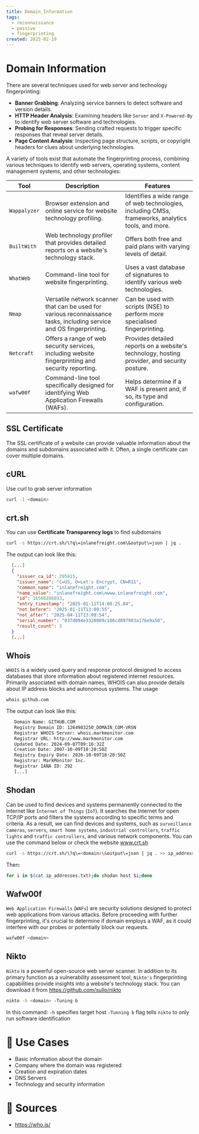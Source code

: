 ```yaml
---
title: Domain_Information
tags:
  - reconnaissance
  - passive
  - fingerprinting
created: 2025-02-19
---
```


# Domain Information
There are several techniques used for web server and technology fingerprinting:
- **Banner Grabbing**: Analyzing service banners to detect software and version details.
- **HTTP Header Analysis**: Examining headers like `Server` and `X-Powered-By` to identify web server software and technologies.
- **Probing for Responses**: Sending crafted requests to trigger specific responses that reveal server details.
- **Page Content Analysis**: Inspecting page structure, scripts, or copyright headers for clues about underlying technologies.

A variety of tools exist that automate the fingerprinting process, combining various techniques to identify web servers, operating systems, content management systems, and other technologies:

| Tool         | Description                                                                                                           | Features                                                                                            |
| ------------ | --------------------------------------------------------------------------------------------------------------------- | --------------------------------------------------------------------------------------------------- |
| `Wappalyzer` | Browser extension and online service for website technology profiling.                                                | Identifies a wide range of web technologies, including CMSs, frameworks, analytics tools, and more. |
| `BuiltWith`  | Web technology profiler that provides detailed reports on a website's technology stack.                               | Offers both free and paid plans with varying levels of detail.                                      |
| `WhatWeb`    | Command-line tool for website fingerprinting.                                                                         | Uses a vast database of signatures to identify various web technologies.                            |
| `Nmap`       | Versatile network scanner that can be used for various reconnaissance tasks, including service and OS fingerprinting. | Can be used with scripts (NSE) to perform more specialised fingerprinting.                          |
| `Netcraft`   | Offers a range of web security services, including website fingerprinting and security reporting.                     | Provides detailed reports on a website's technology, hosting provider, and security posture.        |
| `wafw00f`    | Command-line tool specifically designed for identifying Web Application Firewalls (WAFs).                             | Helps determine if a WAF is present and, if so, its type and configuration.                         |

## SSL Certificate
The SSL certificate of a website can provide valuable information about the domains and subdomains associated with it. Often, a single certificate can cover multiple domains.

## cURL
Use curl to grab server information
```bash
curl -I <domain>
```

## crt.sh
You can use **Certificate Transparency logs** to find subdomains
```bash
curl -s https://crt.sh/\?q\=inlanefreight.com\&output\=json | jq .
```

The output can look like this:
```json
  [...]
  {
    "issuer_ca_id": 295815,
    "issuer_name": "C=US, O=Let's Encrypt, CN=R11",
    "common_name": "inlanefreight.com",
    "name_value": "inlanefreight.com\nwww.inlanefreight.com",
    "id": 16566286033,
    "entry_timestamp": "2025-01-11T14:08:25.84",
    "not_before": "2025-01-11T13:09:55",
    "not_after": "2025-04-11T13:09:54",
    "serial_number": "037d094e3320809c106cd897903a176e9a50",
    "result_count": 3
  }
  [...]
```

## Whois
`WHOIS` is a widely used query and response protocol designed to access databases that store information about registered internet resources. Primarily associated with domain names, WHOIS can also provide details about IP address blocks and autonomous systems.
The usage
```bash
whois github.com
```

The output can look like this:
```txt
   Domain Name: GITHUB.COM
   Registry Domain ID: 1264983250_DOMAIN_COM-VRSN
   Registrar WHOIS Server: whois.markmonitor.com
   Registrar URL: http://www.markmonitor.com
   Updated Date: 2024-09-07T09:16:32Z
   Creation Date: 2007-10-09T18:20:50Z
   Registry Expiry Date: 2026-10-09T18:20:50Z
   Registrar: MarkMonitor Inc.
   Registrar IANA ID: 292
   [...]
```

## Shodan
Can be used to find devices and systems permanently connected to the Internet like `Internet of Things` (`IoT`). It searches the Internet for open TCP/IP ports and filters the systems according to specific terms and criteria. As a result, we can find devices and systems, such as `surveillance cameras`, `servers`, `smart home systems`, `industrial controllers`, `traffic lights` and `traffic controllers`, and various network components.
You can use the command below or check the website www.crt.sh
```bash
curl -s https://crt.sh/\?q\=<domain>\&output\=json | jq . >> ip_addresses.txt
```

Then:
```bash
for i in $(cat ip_addresses.txt);do shodan host $i;done
```

## Wafw00f
`Web Application Firewalls` (`WAFs`) are security solutions designed to protect web applications from various attacks. Before proceeding with further fingerprinting, it's crucial to determine if domain employs a WAF, as it could interfere with our probes or potentially block our requests.
```bash
wafw00f <domain>
```

## Nikto
`Nikto` is a powerful open-source web server scanner. In addition to its primary function as a vulnerability assessment tool, `Nikto's` fingerprinting capabilities provide insights into a website's technology stack. You can download it from https://github.com/sullo/nikto
```bash
nikto -h <domain> -Tuning b
```
In this command:
`-h` specifies target host
`-Tunning b` flag tells `nikto` to only run software identification


# 📡 Use Cases
- Basic information about the domain
- Company where the domain was registered
- Creation and expiration dates
- DNS Servers
- Technology and security information

# 📜 Sources
- https://who.is/

